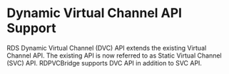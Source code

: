 # Dynamic Virtual Channel API Support

RDS Dynamic Virtual Channel (DVC) API extends the existing Virtual Channel API. The existing API is now referred to as Static Virtual Channel (SVC) API. RDPVCBridge supports DVC API in addition to SVC API.

